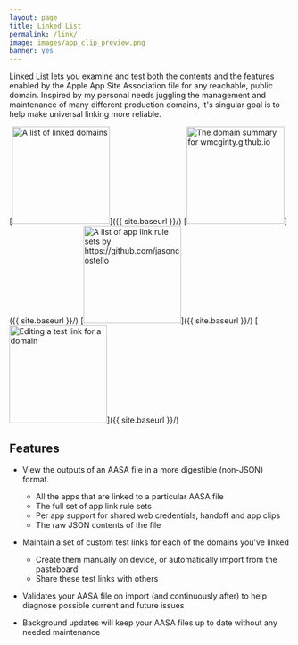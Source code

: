 ```yaml
---
layout: page
title: Linked List
permalink: /link/
image: images/app_clip_preview.png
banner: yes
---
```


[Linked List](https://apps.apple.com/us/app/linked-list/id1522236657) lets you examine and test both the contents and the features enabled by the Apple App Site Association file for any reachable, public domain. Inspired by my personal needs juggling the management and maintenance of many different production domains, it's singular goal is to help make universal linking more reliable.

[<img src="{{ site.baseurl }}/images/linked_list.png" alt="A list of linked domains" style="width: 175px;"/>]({{ site.baseurl }}/)
[<img src="{{ site.baseurl }}/images/linked_list_1.png" alt="The domain summary for wmcginty.github.io" style="width: 175px;"/>]({{ site.baseurl }}/)
[<img src="{{ site.baseurl }}/images/linked_list_2.png" alt="A list of app link rule sets by https://github.com/jasoncostello" style="width: 175px;"/>]({{ site.baseurl }}/)
[<img src="{{ site.baseurl }}/images/linked_list_3.png" alt="Editing a test link for a domain" style="width: 175px;"/>]({{ site.baseurl }}/)

## Features

- View the outputs of an AASA file in a more digestible (non-JSON) format.
  - All the apps that are linked to a particular AASA file
  - The full set of app link rule sets
  - Per app support for shared web credentials, handoff and app clips
  - The raw JSON contents of the file

- Maintain a set of custom test links for each of the domains you've linked
  - Create them manually on device, or automatically import from the pasteboard
  - Share these test links with others

- Validates your AASA file on import (and continuously after) to help diagnose possible current and future issues

- Background updates will keep your AASA files up to date without any needed maintenance
